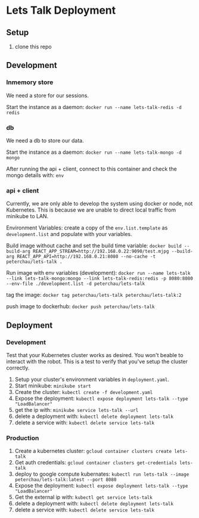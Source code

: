 # Lets Talk Deployment
## Setup
1. clone this repo

## Development
### Inmemory store
We need a store for our sessions.

Start the instance as a daemon:
`docker run --name lets-talk-redis -d redis`

### db
We need a db to store our data.

Start the instance as a daemon:
`docker run --name lets-talk-mongo -d mongo`

After running the api + client, connect to this container and check the mongo details with: `env`

### api + client
Currently, we are only able to develop the system using docker or node, not Kubernetes. This is because we are unable to direct local traffic from minikube to LAN.

Environment Variables:
create a copy of the `env.list.template` as `development.list` and populate with your variables.

Build image without cache and set the build time variable:
`docker build --build-arg REACT_APP_STREAM=http://192.168.0.22:9090/test.mjpg --build-arg REACT_APP_API=http://192.168.0.21:8080 --no-cache -t peterchau/lets-talk .`

Run image with env variables (development):
`docker run --name lets-talk --link lets-talk-mongo:mongo --link lets-talk-redis:redis -p 8080:8080 --env-file ./development.list -d peterchau/lets-talk`

tag the image:
`docker tag peterchau/lets-talk peterchau/lets-talk:2`

push image to dockerhub:
`docker push peterchau/lets-talk`

## Deployment
### Development
Test that your Kubernetes cluster works as desired. You won't beable to interact with the robot. This is a test to verify that you've setup the cluster correctly.

1. Setup your cluster's environment variables in `deployment.yaml`.
2. Start minikube: `minikube start`
3. Create the cluster: `kubectl create -f development.yaml`
4. Expose the deployment: `kubectl expose deployment lets-talk --type "LoadBalancer"`
5. get the ip with: `minikube service lets-talk --url`
6. delete a deployment with: `kubectl delete deployment lets-talk`
7. delete a service with: `kubectl delete service lets-talk`

### Production
1. Create a kubernetes cluster: `gcloud container clusters create lets-talk`
2. Get auth credentials: `gcloud container clusters get-credentials lets-talk`
3. deploy to google compute kubernates: `kubectl run lets-talk --image peterchau/lets-talk:latest --port 8080`
4. Expose the deployment: `kubectl expose deployment lets-talk --type "LoadBalancer"`
5. Get the external ip with: `kubectl get service lets-talk`
6. delete a deployment with: `kubectl delete deployment lets-talk`
7. delete a service with: `kubectl delete service lets-talk`
